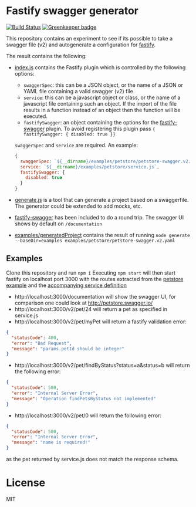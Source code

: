 # Fastify swagger generator
[![Build Status](https://travis-ci.org/seriousme/fastify-swaggergen.svg?branch=master)](https://travis-ci.org/seriousme/fastify-swaggergen)
[![Greenkeeper badge](https://badges.greenkeeper.io/seriousme/fastify-swaggergen.svg)](https://greenkeeper.io/)

This repository contains an experiment to see if its possible to take a swagger file (v2) and autogenerate a configuration for [fastify](https://www.fastify.io).


The result contains the following:

* [index.js](index.js) contains the Fastify plugin which is controlled by the following options:
  - `swaggerSpec`: this can be a JSON object, or the name of a JSON or YAML file containing a valid swagger (v2) file 
  - `service`: this can be a javascript object or class, or the name of a javascript file containing such an object. If the import of the file results in a function instead of an object then the function will be executed.
  - `fastifySwagger`: an object containing the options for the [fastify-swagger](https://github.com/fastify/fastify-swagger) plugin. To avoid registering this plugin pass `{ fastifySwagger: { disabled: true }}`

  `swaggerSpec` and `service` are required. An example:
  ```javascript
  {
    swaggerSpec: `${__dirname}/examples/petstore/petstore-swagger.v2.json`,
    service: `${__dirname}/examples/petstore/service.js`,
    fastifySwagger: {
      disabled: true
    }
  }
  ```

* [generate.js](generate.js) is a tool that can generate a project based on a swaggerfile. The generator could be extended to add mocks, etc.

* [fastify-swagger](https://github.com/fastify/fastify-swagger) has been included to do a round trip. The swagger UI shows by default on `/documentation`

* [examples/generatedProject](examples/generatedProject) contains the result of running `node generate --baseDir=examples examples/petstore/petstore-swagger.v2.yaml`

## Examples

Clone this repository and run `npm i` 
Executing `npm start` will then start fastify on localhost port 3000 with the
routes extracted from the [petstore example](examples/petstore/petstore-swagger.v2.json) and the [accompanying service definition](examples/petstore/service.js)

* http://localhost:3000/documentation will show the swagger UI, for comparison one could look
  at http://petstore.swagger.io/
* http://localhost:3000/v2/pet/24 will return a pet as specified in service.js
* http://localhost:3000/v2/pet/myPet will return a fastify validation error:

```json
{
  "statusCode": 400,
  "error": "Bad Request",
  "message": "params.petId should be integer"
}
```

* http://localhost:3000/v2/pet/findByStatus?status=a&status=b will return
  the following error:

```json
{
  "statusCode": 500,
  "error": "Internal Server Error",
  "message": "Operation findPetsByStatus not implemented"
}
```

* http://localhost:3000/v2/pet/0 will return the following error:

```json
{
  "statusCode": 500,
  "error": "Internal Server Error",
  "message": "name is required!"
}
```

as the pet returned by service.js does not match the response schema.

# License
MIT
